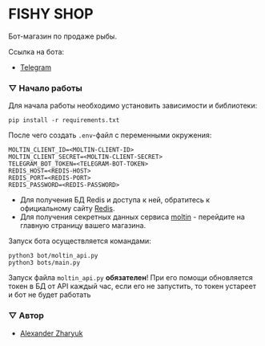 # FISHY SHOP
Бот-магазин по продаже рыбы.

Ссылка на бота:
* [Telegram](https://t.me/FishyStoreBot)

### ▽ Начало работы
Для начала работы необходимо установить зависимости и библиотеки:
```shell
pip install -r requirements.txt
```

После чего создать `.env`-файл с переменными окружения:
```
MOLTIN_CLIENT_ID=<MOLTIN-CLIENT-ID>
MOLTIN_CLIENT_SECRET=<MOLTIN-CLIENT-SECRET>
TELEGRAM_BOT_TOKEN=<TELEGRAM-BOT-TOKEN>
REDIS_HOST=<REDIS-HOST>
REDIS_PORT=<REDIS-PORT>
REDIS_PASSWORD=<REDIS-PASSWORD>
```

- Для получения БД Redis и доступа к ней, обратитесь к официальному сайту [Redis](https://redis.com/).
- Для получения секретных данных сервиса [moltin](https://www.elasticpath.com/) - перейдите на главную страницу вашего магазина.


Запуск бота осуществляется командами:
```shell
python3 bot/moltin_api.py
python3 bots/main.py
```
Запуск файла `moltin_api.py` **обязателен**!
При его помощи обновляется токен в БД от API каждый час, если его не запустить, то токен устареет и бот не будет работать

### ▽ Автор
* [Alexander Zharyuk](https://github.com/AlexanderZharyuk)
